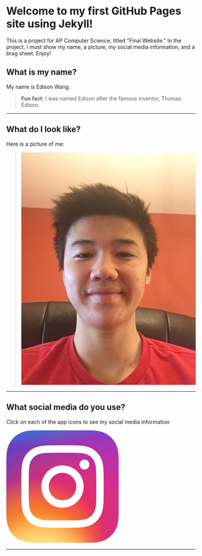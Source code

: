 # Welcome to my first GitHub Pages site using Jekyll!

This is a project for AP Computer Science, titled "Final Website." In the project, I must show my name, a picture, my social media information, and a brag sheet. Enjoy!

## What is my name?

My name is Edison Wang.

> **Fun fact:** I was named Edison after the famous inventor, Thomas Edison.

---

## What do I look like?

Here is a picture of me:

> ![me](images/self-picture.jpg)

---

## What social media do you use?

Click on each of the app icons to see my social media information

[![instagram](images/instagram-icon.png "Instagram")](https://www.youtube.com/)

---
